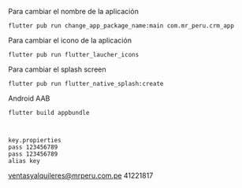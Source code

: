 Para cambiar el nombre de la aplicación
````
flutter pub run change_app_package_name:main com.mr_peru.crm_app
````

Para cambiar el icono de la aplicación
````
flutter pub run flutter_laucher_icons
````

Para cambiar el splash screen
````
flutter pub run flutter_native_splash:create
````

Android AAB
````
flutter build appbundle



key.propierties
pass 123456789
pass 123456789
alias key
````


ventasyalquileres@mrperu.com.pe     41221817